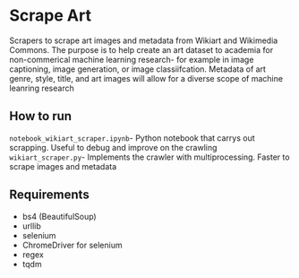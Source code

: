 # Scrape Art
Scrapers to scrape art images and metadata from Wikiart and Wikimedia Commons. The purpose is to help create an art dataset to academia for non-commerical machine learning
research- for example in image captioning, image generation, or image classiifcation. Metadata of art genre, style, title, and art images will allow for a diverse scope 
of machine leanring research  

## How to run 
`notebook_wikiart_scraper.ipynb`- Python notebook that carrys out scrapping. Useful to debug and improve on the crawling 
`wikiart_scraper.py`- Implements the crawler with multiprocessing. Faster to scrape images and metadata 

## Requirements 
* bs4 (BeautifulSoup)
* urllib
* selenium 
* ChromeDriver for selenium
* regex 
* tqdm 
